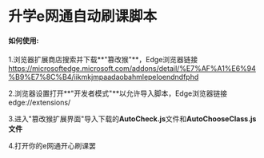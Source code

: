 # 升学e网通自动刷课脚本
#### 如何使用:
1.浏览器扩展商店搜索并下载**"篡改猴"**，Edge浏览器链接 https://microsoftedge.microsoft.com/addons/detail/%E7%AF%A1%E6%94%B9%E7%8C%B4/iikmkjmpaadaobahmlepeloendndfphd

2.浏览器设置打开**"开发者模式"**以允许导入脚本，Edge浏览器链接edge://extensions/

3.进入"篡改猴扩展界面"导入下载的**AutoCheck.js**文件和**AutoChooseClass.js文件**

4.打开你的e网通开心刷课罢
